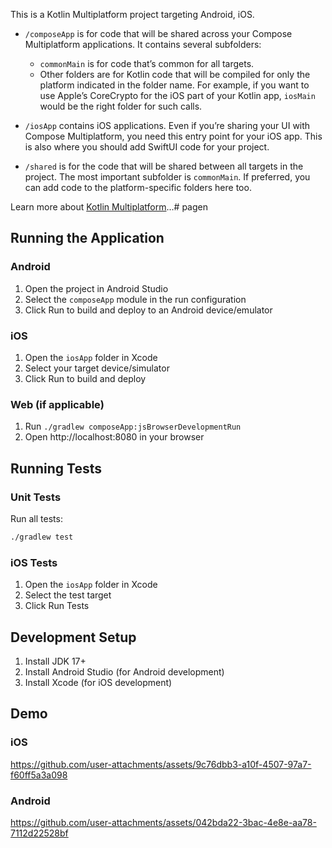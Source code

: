This is a Kotlin Multiplatform project targeting Android, iOS.

* `/composeApp` is for code that will be shared across your Compose Multiplatform applications.
  It contains several subfolders:
  - `commonMain` is for code that’s common for all targets.
  - Other folders are for Kotlin code that will be compiled for only the platform indicated in the folder name.
    For example, if you want to use Apple’s CoreCrypto for the iOS part of your Kotlin app,
    `iosMain` would be the right folder for such calls.

* `/iosApp` contains iOS applications. Even if you’re sharing your UI with Compose Multiplatform, 
  you need this entry point for your iOS app. This is also where you should add SwiftUI code for your project.

* `/shared` is for the code that will be shared between all targets in the project.
  The most important subfolder is `commonMain`. If preferred, you can add code to the platform-specific folders here too.


Learn more about [Kotlin Multiplatform](https://www.jetbrains.com/help/kotlin-multiplatform-dev/get-started.html)…# pagen

## Running the Application

### Android
1. Open the project in Android Studio
2. Select the `composeApp` module in the run configuration
3. Click Run to build and deploy to an Android device/emulator

### iOS
1. Open the `iosApp` folder in Xcode
2. Select your target device/simulator
3. Click Run to build and deploy

### Web (if applicable)
1. Run `./gradlew composeApp:jsBrowserDevelopmentRun`
2. Open http://localhost:8080 in your browser

## Running Tests

### Unit Tests
Run all tests:
```bash
./gradlew test
```


### iOS Tests
1. Open the `iosApp` folder in Xcode
2. Select the test target
3. Click Run Tests

## Development Setup

1. Install JDK 17+
2. Install Android Studio (for Android development)
3. Install Xcode (for iOS development)

## Demo
### iOS
https://github.com/user-attachments/assets/9c76dbb3-a10f-4507-97a7-f60ff5a3a098

 
### Android

https://github.com/user-attachments/assets/042bda22-3bac-4e8e-aa78-7112d22528bf


